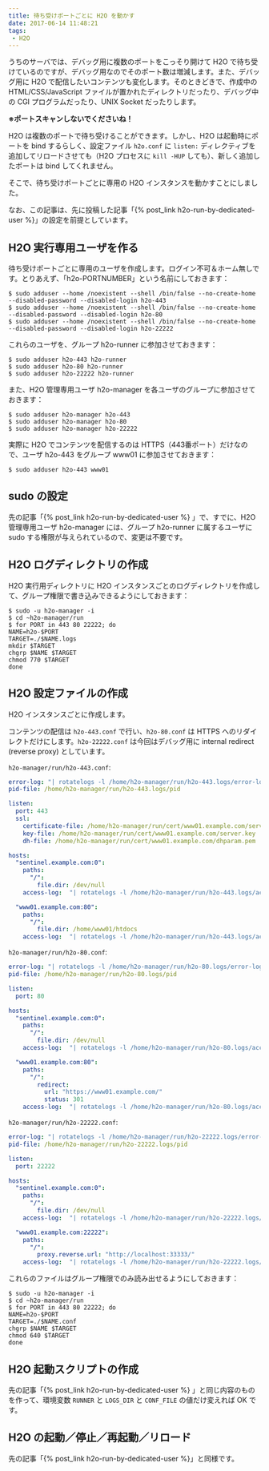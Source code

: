 ```yaml
---
title: 待ち受けポートごとに H2O を動かす
date: 2017-06-14 11:48:21
tags:
 - H2O
---
```


うちのサーバでは、デバッグ用に複数のポートをこっそり開けて H2O で待ち受けているのですが、デバッグ用なのでそのポート数は増減します。また、デバッグ用に H2O で配信したいコンテンツも変化します。そのときどきで、作成中の HTML/CSS/JavaScript ファイルが置かれたディレクトリだったり、デバッグ中の CGI プログラムだったり、UNIX Socket だったりします。

**※ポートスキャンしないでくださいね！**

H2O は複数のポートで待ち受けることができます。しかし、H2O は起動時にポートを bind するらしく、設定ファイル `h2o.conf` に `listen:` ディレクティブを追加してリロードさせても（H2O プロセスに `kill -HUP` しても）、新しく追加したポートは bind してくれません。

そこで、待ち受けポートごとに専用の H2O インスタンスを動かすことにしました。

なお、この記事は、先に投稿した記事「{% post_link h2o-run-by-dedicated-user %}」の設定を前提としています。


## H2O 実行専用ユーザを作る

待ち受けポートごとに専用のユーザを作成します。ログイン不可＆ホーム無しです。とりあえず、「h2o-PORTNUMBER」という名前にしておきます：

```
$ sudo adduser --home /noexistent --shell /bin/false --no-create-home --disabled-password --disabled-login h2o-443
$ sudo adduser --home /noexistent --shell /bin/false --no-create-home --disabled-password --disabled-login h2o-80
$ sudo adduser --home /noexistent --shell /bin/false --no-create-home --disabled-password --disabled-login h2o-22222
```

これらのユーザを、グループ h2o-runner に参加させておきます：

```
$ sudo adduser h2o-443 h2o-runner
$ sudo adduser h2o-80 h2o-runner
$ sudo adduser h2o-22222 h2o-runner
```

また、H2O 管理専用ユーザ h2o-manager を各ユーザのグループに参加させておきます：

```
$ sudo adduser h2o-manager h2o-443
$ sudo adduser h2o-manager h2o-80
$ sudo adduser h2o-manager h2o-22222
```

実際に H2O でコンテンツを配信するのは HTTPS（443番ポート）だけなので、ユーザ h2o-443 をグループ www01 に参加させておきます：

```
$ sudo adduser h2o-443 www01
```


## sudo の設定

先の記事「{% post_link h2o-run-by-dedicated-user %} 」で、すでに、H2O 管理専用ユーザ h2o-manager には、グループ h2o-runner に属するユーザに sudo する権限が与えられているので、変更は不要です。


## H2O ログディレクトリの作成

H2O 実行用ディレクトリに H2O インスタンスごとのログディレクトリを作成して、グループ権限で書き込みできるようにしておきます：

```
$ sudo -u h2o-manager -i
$ cd ~h2o-manager/run
$ for PORT in 443 80 22222; do
NAME=h2o-$PORT
TARGET=./$NAME.logs
mkdir $TARGET
chgrp $NAME $TARGET
chmod 770 $TARGET
done
```


## H2O 設定ファイルの作成

H2O インスタンスごとに作成します。

コンテンツの配信は `h2o-443.conf` で行い、`h2o-80.conf` は HTTPS へのリダイレクトだけにします。`h2o-22222.conf` は今回はデバッグ用に internal redirect (reverse proxy) としています。

`h2o-manager/run/h2o-443.conf`:

```yaml
error-log: "| rotatelogs -l /home/h2o-manager/run/h2o-443.logs/error-log.%Y%m%d 604800"
pid-file: /home/h2o-manager/run/h2o-443.logs/pid

listen:
  port: 443
  ssl:
    certificate-file: /home/h2o-manager/run/cert/www01.example.com/server.crt
    key-file: /home/h2o-manager/run/cert/www01.example.com/server.key
    dh-file: /home/h2o-manager/run/cert/www01.example.com/dhparam.pem

hosts:
  "sentinel.example.com:0":
    paths:
      "/":
        file.dir: /dev/null
    access-log:  "| rotatelogs -l /home/h2o-manager/run/h2o-443.logs/access-log.sentinel.%Y%m%d 604800"

  "www01.example.com:80":
    paths:
      "/":
        file.dir: /home/www01/htdocs
    access-log:  "| rotatelogs -l /home/h2o-manager/run/h2o-443.logs/access-log.www01.%Y%m%d 604800"
```

`h2o-manager/run/h2o-80.conf`:

```yaml
error-log: "| rotatelogs -l /home/h2o-manager/run/h2o-80.logs/error-log.%Y%m%d 604800"
pid-file: /home/h2o-manager/run/h2o-80.logs/pid

listen:
  port: 80

hosts:
  "sentinel.example.com:0":
    paths:
      "/":
        file.dir: /dev/null
    access-log:  "| rotatelogs -l /home/h2o-manager/run/h2o-80.logs/access-log.sentinel.%Y%m%d 604800"

  "www01.example.com:80":
    paths:
      "/":
        redirect:
          url: "https://www01.example.com/"
          status: 301
    access-log:  "| rotatelogs -l /home/h2o-manager/run/h2o-80.logs/access-log.www01.%Y%m%d 604800"
```

`h2o-manager/run/h2o-22222.conf`:

```yaml
error-log: "| rotatelogs -l /home/h2o-manager/run/h2o-22222.logs/error-log.%Y%m%d 604800"
pid-file: /home/h2o-manager/run/h2o-22222.logs/pid

listen:
  port: 22222

hosts:
  "sentinel.example.com:0":
    paths:
      "/":
        file.dir: /dev/null
    access-log:  "| rotatelogs -l /home/h2o-manager/run/h2o-22222.logs/access-log.sentinel.%Y%m%d 604800"

  "www01.example.com:22222":
    paths:
      "/":
        proxy.reverse.url: "http://localhost:33333/"
    access-log:  "| rotatelogs -l /home/h2o-manager/run/h2o-22222.logs/access-log.www01.%Y%m%d 604800"
```

これらのファイルはグループ権限でのみ読み出せるようにしておきます：

```
$ sudo -u h2o-manager -i
$ cd ~h2o-manager/run
$ for PORT in 443 80 22222; do
NAME=h2o-$PORT
TARGET=./$NAME.conf
chgrp $NAME $TARGET
chmod 640 $TARGET
done
```


## H2O 起動スクリプトの作成

先の記事「{% post_link h2o-run-by-dedicated-user %} 」と同じ内容のものを作って、環境変数 `RUNNER` と `LOGS_DIR` と `CONF_FILE` の値だけ変えれば OK です。


## H2O の起動／停止／再起動／リロード

先の記事「{% post_link h2o-run-by-dedicated-user %}」と同様です。
